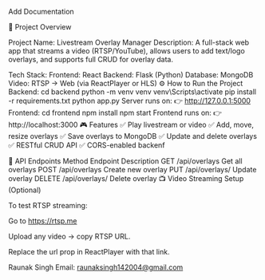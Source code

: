 Add Documentation 

🧩 Project Overview

Project Name: Livestream Overlay Manager
Description:
A full-stack web app that streams a video (RTSP/YouTube), allows users to add text/logo overlays, and supports full CRUD for overlay data.

Tech Stack:
Frontend: React
Backend: Flask (Python)
Database: MongoDB
Video: RTSP → Web (via ReactPlayer or HLS)
⚙️ How to Run the Project
Backend:
cd backend
python -m venv venv
venv\Scripts\activate
pip install -r requirements.txt
python app.py
Server runs on:
👉 http://127.0.0.1:5000
Frontend:
cd frontend
npm install
npm start
Frontend runs on:
👉 http://localhost:3000
🎮 Features
✅ Play livestream or video
✅ Add, move, resize overlays
✅ Save overlays to MongoDB
✅ Update and delete overlays
✅ RESTful CRUD API
✅ CORS-enabled backenf

🧠 API Endpoints
Method	Endpoint	Description
GET	/api/overlays	Get all overlays
POST	/api/overlays	Create new overlay
PUT	/api/overlays/<id>	Update overlay
DELETE	/api/overlays/<id>	Delete overlay
📺 Video Streaming Setup (Optional)

To test RTSP streaming:

Go to https://rtsp.me

Upload any video → copy RTSP URL.

Replace the url prop in ReactPlayer with that link.

Raunak Singh
Email: raunaksingh142004@gmail.com